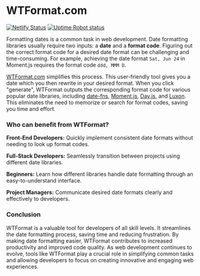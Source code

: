 # WTFormat.com

[![Netlify Status](https://api.netlify.com/api/v1/badges/e1efe3ab-180f-4ac0-8e71-de864f996862/deploy-status)](https://app.netlify.com/sites/wtformat/deploys)
[![Uptime Robot status](https://img.shields.io/uptimerobot/status/m792388136-54c69a8ccd79b274ed4f8105)](https://wtformat.com/)

Formatting dates is a common task in web development. Date formatting libraries usually require two inputs: a **date** and a **format code**. Figuring out the correct format code for a desired date format can be challenging and time-consuming. For example, achieving the date format `Sat, Jun 24` in Moment.js requires the format code `ddd, MMM D`.

[WTFormat.com](https://wtformat.com/) simplifies this process. This user-friendly tool gives you a date which you then rewrite in your desired format. When you click "generate", WTFormat outputs the corresponding format code for various popular date libraries, including [date-fns](https://date-fns.org/), [Moment.js](http://momentjs.com/), [Day.js](https://day.js.org/en/), and [Luxon](https://moment.github.io/luxon/). This eliminates the need to memorize or search for format codes, saving you time and effort.

### Who can benefit from WTFormat?

**Front-End Developers:** Quickly implement consistent date formats without needing to look up format codes.

**Full-Stack Developers:** Seamlessly transition between projects using different date libraries.

**Beginners:** Learn how different libraries handle date formatting through an easy-to-understand interface.

**Project Managers:** Communicate desired date formats clearly and effectively to developers.

### Conclusion

WTFormat is a valuable tool for developers of all skill levels. It streamlines the date formatting process, saving time and reducing frustration. By making date formatting easier, WTFormat contributes to increased productivity and improved code quality. As web development continues to evolve, tools like WTFormat play a crucial role in simplifying common tasks and allowing developers to focus on creating innovative and engaging web experiences.
